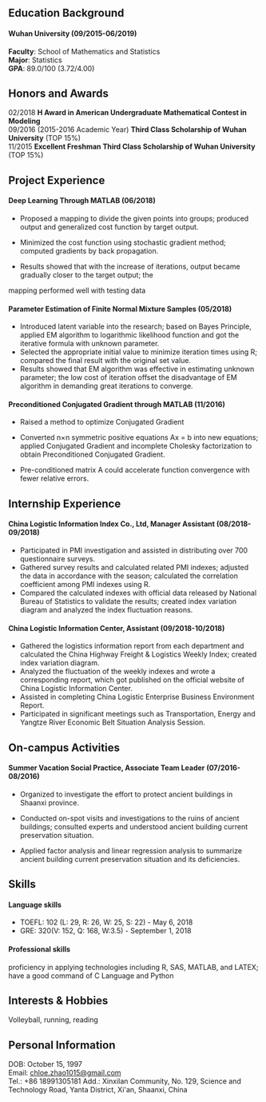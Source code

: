 ## Education Background

#### Wuhan University (09/2015-06/2019)

**Faculty**: School of Mathematics and Statistics <br>
**Major**: Statistics <br>
**GPA**: 89.0/100 (3.72/4.00)

## Honors and Awards

02/2018 **H Award in American Undergraduate Mathematical Contest in Modeling** <br>
09/2016 (2015-2016 Academic Year) **Third Class Scholarship of Wuhan University** (TOP 15%) <br>
11/2015 **Excellent Freshman Third Class Scholarship of Wuhan University** (TOP 15%)

## Project Experience

#### Deep Learning Through MATLAB (06/2018)

* Proposed a mapping to divide the given points into groups; produced output and generalized cost function by target output. 

* Minimized the cost function using stochastic gradient method; computed gradients by back propagation. 

* Results showed that with the increase of iterations, output became gradually closer to the target output; the 

mapping performed well with testing data 

#### Parameter Estimation of Finite Normal Mixture Samples (05/2018)

- Introduced latent variable into the research; based on Bayes Principle, applied EM algorithm to logarithmic likelihood function and got the iterative formula with unknown parameter. 
- Selected the appropriate initial value to minimize iteration times using R; compared the final result with the original set value. 
- Results showed that EM algorithm was effective in estimating unknown parameter; the low cost of iteration offset the disadvantage of EM algorithm in demanding great iterations to converge. 

#### Preconditioned Conjugated Gradient through MATLAB (11/2016)

- Raised a method to optimize Conjugated Gradient 

- Converted n×n symmetric positive equations Ax = b into new equations; applied Conjugated Gradient and incomplete Cholesky factorization to obtain Preconditioned Conjugated Gradient. 

- Pre-conditioned matrix A could accelerate function convergence with fewer relative errors. 

## Internship Experience

#### China Logistic Information Index Co., Ltd, Manager Assistant (08/2018-09/2018)

* Participated in PMI investigation and assisted in distributing over 700 questionnaire surveys. 
* Gathered survey results and calculated related PMI indexes; adjusted the data in accordance with the season; calculated the correlation coefficient among PMI indexes using R. 
* Compared the calculated indexes with official data released by National Bureau of Statistics to validate the results; created index variation diagram and analyzed the index fluctuation reasons. 

#### China Logistic Information Center, Assistant (09/2018-10/2018)

- Gathered the logistics information report from each department and calculated the China Highway Freight & Logistics Weekly Index; created index variation diagram. 
- Analyzed the fluctuation of the weekly indexes and wrote a corresponding report, which got published on the official website of China Logistic Information Center. 
- Assisted in completing China Logistic Enterprise Business Environment Report. 
- Participated in significant meetings such as Transportation, Energy and Yangtze River Economic Belt Situation Analysis Session. 

## On-campus Activities

#### Summer Vacation Social Practice, Associate Team Leader (07/2016-08/2016)

* Organized to investigate the effort to protect ancient buildings in Shaanxi province. 

* Conducted on-spot visits and investigations to the ruins of ancient buildings; consulted experts and understood ancient building current preservation situation. 

* Applied factor analysis and linear regression analysis to summarize ancient building current preservation situation and its deficiencies. 

## Skills

#### Language skills

* TOEFL: 102 (L: 29, R: 26, W: 25, S: 22) - May 6, 2018
* GRE: 320(V: 152, Q: 168, W:3.5) - September 1, 2018

#### Professional skills

proficiency in applying technologies including R, SAS, MATLAB, and LATEX; have a good command of C Language and Python

## Interests & Hobbies

Volleyball, running, reading

## Personal Information
DOB: October 15, 1997 <br>
Email: chloe.zhao1015@gmail.com <br>
Tel.: +86 18991305181 Add.: Xinxilan Community, No. 129, Science and Technology Road, Yanta District, Xi'an, Shaanxi, China
